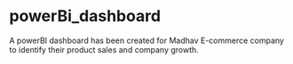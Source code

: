 # powerBi_dashboard
A powerBI dashboard has been created for Madhav E-commerce company to identify their product sales and company growth.
